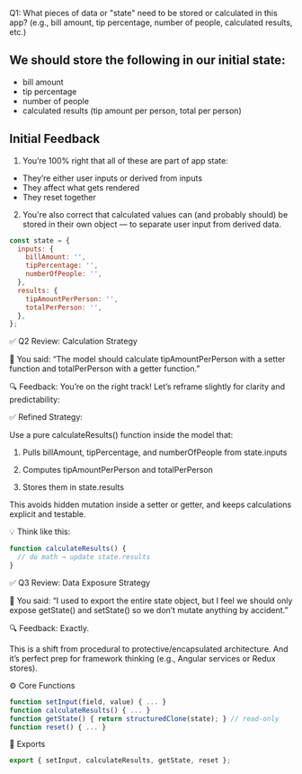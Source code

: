 Q1: What pieces of data or "state" need to be stored or calculated in this app?
(e.g., bill amount, tip percentage, number of people, calculated results, etc.)

## We should store the following in our initial state:

- bill amount
- tip percentage
- number of people
- calculated results (tip amount per person, total per person)

## Initial Feedback

1. You’re 100% right that all of these are part of app state:

- They’re either user inputs or derived from inputs
- They affect what gets rendered
- They reset together

2. You're also correct that calculated values can (and probably should) be stored in their own object — to separate user input from derived data.

```js
const state = {
  inputs: {
    billAmount: '',
    tipPercentage: '',
    numberOfPeople: '',
  },
  results: {
    tipAmountPerPerson: '',
    totalPerPerson: '',
  },
};
```

✅ Q2 Review: Calculation Strategy

💬 You said:
“The model should calculate tipAmountPerPerson with a setter function
and totalPerPerson with a getter function.”

🔍 Feedback:
You’re on the right track! Let’s reframe slightly for clarity and predictability:

✅ Refined Strategy:

Use a pure calculateResults() function inside the model that:

1. Pulls billAmount, tipPercentage, and numberOfPeople from state.inputs

2. Computes tipAmountPerPerson and totalPerPerson

3. Stores them in state.results

This avoids hidden mutation inside a setter or getter, and keeps calculations explicit and testable.

💡 Think like this:

```js
function calculateResults() {
  // do math → update state.results
}
```

✅ Q3 Review: Data Exposure Strategy

💬 You said:
“I used to export the entire state object, but I feel we should only expose getState() and setState() so we don’t mutate anything by accident.”

🔍 Feedback:
Exactly.

This is a shift from procedural to protective/encapsulated architecture. And it’s perfect prep for framework thinking (e.g., Angular services or Redux stores).

⚙️ Core Functions

```js
function setInput(field, value) { ... }
function calculateResults() { ... }
function getState() { return structuredClone(state); } // read-only
function reset() { ... }
```

🔁 Exports

```js
export { setInput, calculateResults, getState, reset };
```
